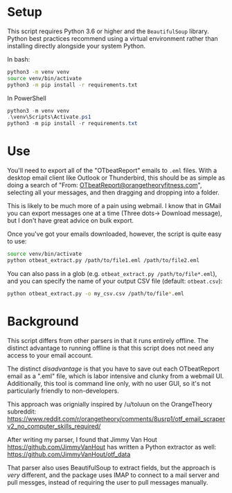 # Setup

This script requires Python 3.6 or higher and the `BeautifulSoup` library. Python best 
practices recommend using a virtual environment rather than installing directly alongside
your system Python.

In bash:  
```bash
python3 -m venv venv
source venv/bin/activate
python3 -m pip install -r requirements.txt
```

In PowerShell
```powershell
python3 -m venv venv
.\venv\Scripts\Activate.ps1
python3 -m pip install -r requirements.txt
```

# Use

You'll need to export all of the "OTbeatReport" emails to `.eml` files. With a desktop 
email client like Outlook or Thunderbird, this should be as simple as doing a search 
of "From: OTbeatReport@orangetheoryfitness.com", selecting all your messages, and then
dragging and dropping into a folder.

This is likely to be much more of a pain using webmail. I know that in GMail you can export
messages one at a time (Three dots-> Download message), but I don't have great advice on
bulk export.

Once you've got your emails downloaded, however, the script is quite easy to use:

```bash
source venv/bin/activate
python otbeat_extract.py /path/to/file1.eml /path/to/file2.eml
```

You can also pass in a glob (e.g. `otbeat_extract.py /path/to/file*.eml`), and you can
specify the name of your output CSV file (default: `otbeat.csv`):

```bash
python otbeat_extract.py -o my_csv.csv /path/to/file*.eml
```

# Background

This script differs from other parsers in that it runs entirely offline. The distinct 
advantage to running offline is that this script does not need any access to your email
account.

The distinct *disadvantage* is that you have to save out each OTbeatReport email as 
a ".eml" file, which is labor intensive and clunky from a webmail UI. Additionally,
this tool is command line only, with no user GUI, so it's not particularly friendly
to non-developers.

This approach was orignially inspired by /u/toluun on the OrangeTheory subreddit:
    https://www.reddit.com/r/orangetheory/comments/8usrp1/otf_email_scraperv2_no_computer_skills_required/

After writing my parser, I found that Jimmy Van Hout https://github.com/JimmyVanHout has
written a Python extractor as well: https://github.com/JimmyVanHout/otf_data

That parser also uses BeautifulSoup to extract fields, but the approach is _very_ different,
and the package uses IMAP to connect to a mail server and pull messges, instead of requiring 
the user to pull messages manually.
